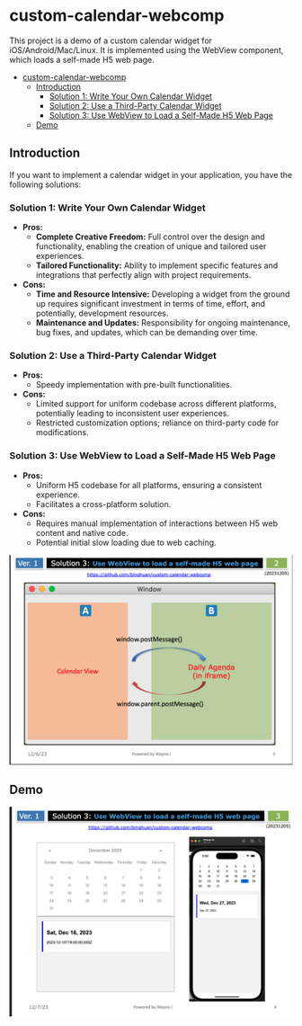 custom-calendar-webcomp
=======================

This project is a demo of a custom calendar widget for iOS/Android/Mac/Linux. It is implemented using the WebView component, which loads a self-made H5 web page.

- [custom-calendar-webcomp](#custom-calendar-webcomp)
  - [Introduction](#introduction)
    - [Solution 1: Write Your Own Calendar Widget](#solution-1-write-your-own-calendar-widget)
    - [Solution 2: Use a Third-Party Calendar Widget](#solution-2-use-a-third-party-calendar-widget)
    - [Solution 3: Use WebView to Load a Self-Made H5 Web Page](#solution-3-use-webview-to-load-a-self-made-h5-web-page)
  - [Demo](#demo)

## Introduction
If you want to implement a calendar widget in your application, you have the following solutions:

### Solution 1: Write Your Own Calendar Widget
  - **Pros:**
    - **Complete Creative Freedom:** Full control over the design and functionality, enabling the creation of unique and tailored user experiences.
    - **Tailored Functionality:** Ability to implement specific features and integrations that perfectly align with project requirements.
  - **Cons:**
    - **Time and Resource Intensive:** Developing a widget from the ground up requires significant investment in terms of time, effort, and potentially, development resources.
    - **Maintenance and Updates:** Responsibility for ongoing maintenance, bug fixes, and updates, which can be demanding over time.


### Solution 2: Use a Third-Party Calendar Widget
  - **Pros:**
    - Speedy implementation with pre-built functionalities.
  - **Cons:**
    - Limited support for uniform codebase across different platforms, potentially leading to inconsistent user experiences.
    - Restricted customization options; reliance on third-party code for modifications.

### Solution 3: Use WebView to Load a Self-Made H5 Web Page
  - **Pros:**
    - Uniform H5 codebase for all platforms, ensuring a consistent experience.
    - Facilitates a cross-platform solution.
  - **Cons:**
    - Requires manual implementation of interactions between H5 web content and native code.
    - Potential initial slow loading due to web caching.

![](./README/solution3.png)

## Demo
![](./README/demo.png)